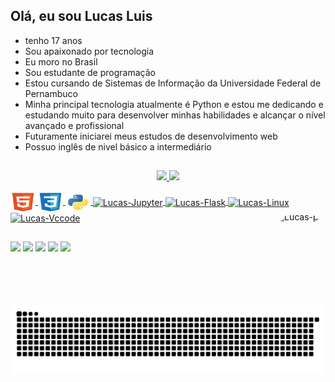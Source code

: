 ## Olá, eu sou Lucas Luis
- tenho 17 anos
- Sou apaixonado por tecnologia
- Eu moro no Brasil
- Sou estudante de programação
- Estou cursando de Sistemas de Informação da Universidade Federal de Pernambuco
- Minha principal tecnologia atualmente é Python e estou me dedicando e estudando muito para desenvolver minhas habilidades e alcançar o nível avançado e profissional
- Futuramente iniciarei meus estudos de desenvolvimento web
- Possuo inglês de nivel básico a intermediário

 ##

<div align="center">
  <a href="https://github.com/Lucasluis1407">
  <img height="180em" src="https://github-readme-stats.vercel.app/api?username=Lucasluis1407&show_icons=true&theme=dracula&include_all_commits=true&count_private=true"/>
  <img height="180em" src="https://github-readme-stats.vercel.app/api/top-langs/?username=Lucasluis1407&layout=compact&langs_count=7&theme=dracula"/>
</div>
<div style="display: inline_block"><br>
  <img align="center" alt="Lucas-HTML" height="30" width="40" src="https://raw.githubusercontent.com/devicons/devicon/master/icons/html5/html5-original.svg">
  <img align="center" alt="Lucas-CSS" height="30" width="40" src="https://raw.githubusercontent.com/devicons/devicon/master/icons/css3/css3-original.svg">
  <img align="center" alt="Lucas-Python" height="30" width="40" src="https://raw.githubusercontent.com/devicons/devicon/master/icons/python/python-original.svg">
  <img align="center" alt="Lucas-Jupyter" height="30" width="40" src="https://cdn.jsdelivr.net/gh/devicons/devicon/icons/jupyter/jupyter-original-wordmark.svg">
  <img align="center" alt="Lucas-Flask" height="30" width="40" src="https://cdn.jsdelivr.net/gh/devicons/devicon/icons/flask/flask-original.svg">
  <img align="center" alt="Lucas-Linux" height="30" width="40" src="https://cdn.jsdelivr.net/gh/devicons/devicon/icons/linux/linux-original.svg">
  <img align="center" alt="Lucas-Vccode" height="30" width="40" src="https://cdn.jsdelivr.net/gh/devicons/devicon/icons/vscode/vscode-original.svg">
  <img align="right" alt="Lucas-pic" height="150" style="border-radius:50px;" src="https://cdn.discordapp.com/attachments/965066624556232737/965086468836065290/picasion.com_7ad88379a5a571d6344be35cb3b76643.gif?width=676&height=676">
</div>
  
  ##
 
<div> 
  <a href="https://www.instagram.com/lucas_lu1s/" target="_blank"><img src="https://img.shields.io/badge/-Instagram-%23E4405F?style=for-the-badge&logo=instagram&logoColor=white" target="_blank"></a>
 <a href="https://discord.gg/cznBfAMtKG" target="_blank"><img src="https://img.shields.io/badge/Discord-7289DA?style=for-the-badge&logo=discord&logoColor=white" target="_blank"></a> 
  <a href = "mailto:lucasluisouza@gmail.com"><img src="https://img.shields.io/badge/-Gmail-%23333?style=for-the-badge&logo=gmail&logoColor=white" target="_blank"></a>
  <a href="https://www.linkedin.com/in/lucas-luis-9a83a2231/" target="_blank"><img src="https://img.shields.io/badge/-LinkedIn-%230077B5?style=for-the-badge&logo=linkedin&logoColor=white" target="_blank"></a> 
  <a href="https://api.whatsapp.com/send?phone=5581985301094" target="_blank"><img src="https://img.shields.io/badge/WhatsApp-25D366?style=for-the-badge&logo=whatsapp&logoColor=white" target="_blank"></a> 
  
  ![Snake animation](https://github.com/Lucasluis1407/Lucasluis1407/blob/output/github-contribution-grid-snake.svg)
 
</div>

